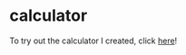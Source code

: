 # calculator

To try out the calculator I created, click [here](https://matthewgani.github.io/calculator/)!